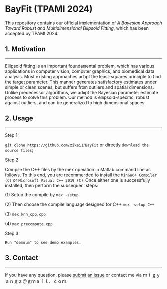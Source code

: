 # BayFit (TPAMI 2024)
This repository contains our official implementation of _A Bayesian Approach Toward Robust and Multidimensional Ellipsoid Fitting_, which has been accepted by TPAMI 2024.
## 1. Motivation
-----------------------

Ellipsoid fitting is an important foundamental problem, which has various applications in computer vision, computer graphics, and biomedical data analysis. Most existing approaches adopt the least-squares principle to find the target parameter. This manner generates satisfactory estimates under simple or clean scenes, but suffers from outliers and spatial dimensions. Unlike predecessor algorithms, we adopt the Bayesian parameter estimate process to solve this problem. Our method is ellipsoid-specific, robust against outliers, and can be generalized to high dimensional spaces. 


## 2. Usage
-----------------------

Step 1:

`git clone https://github.com/zikai1/BayFit` or directly `download the source files`;


Step 2:

Compile the C++ files by the mex operation in Matlab command line as follows. To this end, you are recommended to install the `MinGW64 Compiler (C)` or `Microsoft Visual C++ 2019 (C)`. Once either one is successfully installed, then perform the subsequent steps:

(1) Setup the compile by `mex -setup`

(2) Then choose the compile language designed for C++  `mex -setup C++`

(3) `mex knn_cpp.cpp`

(4) `mex precompute.cpp`


Step 3:

`Run "demo.m" to see demo examples.`




## 3. Contact
-----------------------
If you have any question, please [submit an issue](https://github.com/zikai1/BayFit/issues) or contact me via ｍｉｇｙａｎｇｚ＠ｇｍａｉｌ．ｃｏｍ.


